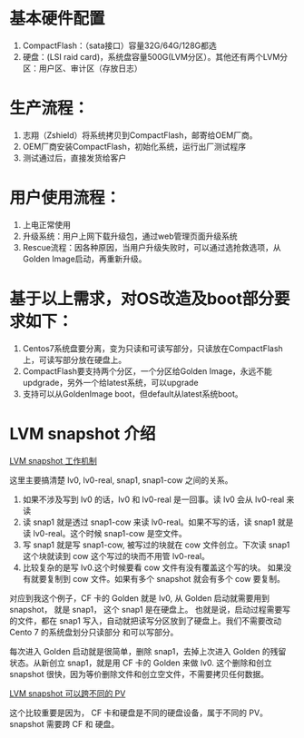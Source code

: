 
基本硬件配置
============

1. CompactFlash：（sata接口）容量32G/64G/128G都选
2. 硬盘：(LSI raid card)，系统盘容量500G(LVM分区）。其他还有两个LVM分区：用户区、审计区（存放日志）

生产流程：
==========
1. 志翔（Zshield）将系统拷贝到CompactFlash，邮寄给OEM厂商。
2. OEM厂商安装CompactFlash，初始化系统，运行出厂测试程序
3. 测试通过后，直接发货给客户

用户使用流程：
=============
1. 上电正常使用
2. 升级系统：用户上网下载升级包，通过web管理页面升级系统
3. Rescue流程：因各种原因，当用户升级失败时，可以通过选抢救选项，从Golden Image启动，再重新升级。

基于以上需求，对OS改造及boot部分要求如下：
=========================================
1. Centos7系统盘要分离，变为只读和可读写部分，只读放在CompactFlash上，可读写部分放在硬盘上。
2. CompactFlash要支持两个分区，一个分区给Golden Image，永远不能updgrade，另外一个给latest系统，可以upgrade
3. 支持可以从GoldenImage boot，但default从latest系统boot。

LVM snapshot 介绍
================
[LVM snapshot 工作机制](https://www.clevernetsystems.com/lvm-snapshots-explained/)

这里主要搞清楚 lv0, lv0-real, snap1, snap1-cow 之间的关系。


1. 如果不涉及写到 lv0 的话，lv0 和 lv0-real 是一回事。读 lv0 会从 lv0-real 来读
2. 读 snap1 就是透过 snap1-cow 来读 lv0-real。如果不写的话，读 snap1 就是读
   lv0-real。这个时候 snap1-cow 是空文件。
3. 写 snap1 就是写 snap1-cow, 被写过的块就在 cow 文件创立。下次读 snap1 这个块就读到
  cow 这个写过的块而不用管 lv0-real。
4. 比较复杂的是写 lv0.这个时候要看 cow 文件有没有覆盖这个写的块。
  如果没有就要复制到 cow 文件。如果有多个 snapshot 就会有多个 cow 要复制。

对应到我这个例子，CF 卡的 Golden 就是 lv0, 从 Golden 启动就需要用到 snapshot，
就是 snap1， 这个 snap1 是在硬盘上。 也就是说，启动过程需要写的文件，都在 snap1
写入，自动就把读写分区放到了硬盘上。我们不需要改动 Cento 7 的系统盘划分只读部分
和可以写部分。

每次进入 Golden 启动就是很简单，删除 snap1，去掉上次进入 Golden 的残留
状态。从新创立 snap1，就是用 CF 卡的 Golden 来做 lv0. 这个删除和创立 snapshot
很快，因为等价删除文件和创立空文件，不需要拷贝任何数据。


[LVM snapshot 可以跨不同的 PV](https://stackoverflow.com/questions/28942795/lvm-create-snapshot-between-volume-groups)

这个比较重要是因为， CF 卡和硬盘是不同的硬盘设备，属于不同的 PV。
snapshot 需要跨 CF 和 硬盘。

